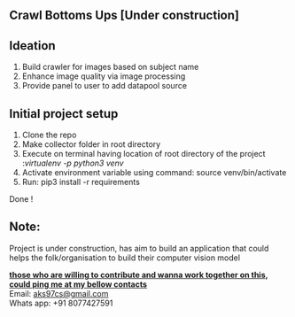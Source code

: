 ## Crawl Bottoms  Ups [Under construction]
<u></u>

## Ideation

1. Build crawler for images based on subject name 
2. Enhance image quality via image processing 
3. Provide panel to user to add datapool source 

## Initial project setup

<ol>
    <li>Clone the repo</li>
    <li>Make collector folder in root directory</li>
    <li>Execute on terminal having location of root directory of the project :<i>virtualenv -p python3 venv </i></li>
    <li>Activate environment variable using command: source venv/bin/activate </li>
    <li>Run: pip3 install -r requirements </li>
</ol>

Done !


## Note:
Project is under construction, has aim to build an application
that could helps the folk/organisation to build their computer vision
model

<u><b>those who are willing to contribute and wanna work together on this, could ping me at my bellow contacts
</b>
</u>
<br/>
Email: aks97cs@gmail.com <br>
Whats app: +91 8077427591